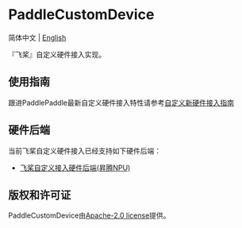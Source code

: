 # PaddleCustomDevice

简体中文 | [English](./README.md)

『飞桨』自定义硬件接入实现。

## 使用指南

跟进PaddlePaddle最新自定义硬件接入特性请参考[自定义新硬件接入指南](https://www.paddlepaddle.org.cn/documentation/docs/zh/develop/dev_guides/custom_device_docs/index_cn.html)

## 硬件后端

当前飞桨自定义硬件接入已经支持如下硬件后端：

- [飞桨自定义接入硬件后端(昇腾NPU)](backends/npu/README.md)


## 版权和许可证
PaddleCustomDevice由[Apache-2.0 license](LICENSE)提供。
